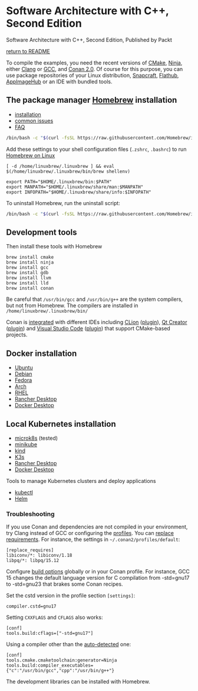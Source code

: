 # Software Architecture with C++, Second Edition

Software Architecture with C++, Second Edition, Published by Packt

[return to README](../README.md#development-environment)

To compile the examples, you need the recent versions of [CMake](https://cmake.org/), [Ninja](https://ninja-build.org/),
either [Clang](https://clang.llvm.org/) or [GCC](https://gcc.gnu.org/), and [Conan 2.0](https://conan.io/).
Of course for this purpose, you can use package repositories of your Linux distribution,
[Snapcraft](https://snapcraft.io/), [Flathub](https://flathub.org/), [AppImageHub](https://www.appimagehub.com/browse)
or an IDE with bundled tools.

## The package manager [Homebrew](https://brew.sh/) installation

- [installation](https://docs.brew.sh/Homebrew-on-Linux)
- [common issues](https://docs.brew.sh/Common-Issues)
- [FAQ](https://docs.brew.sh/FAQ)

```bash
/bin/bash -c "$(curl -fsSL https://raw.githubusercontent.com/Homebrew/install/HEAD/install.sh)"
```

Add these settings to your shell configuration files (`.zshrc`, `.bashrc`) to run [Homebrew on Linux](https://docs.brew.sh/Homebrew-on-Linux)

```
[ -d /home/linuxbrew/.linuxbrew ] && eval $(/home/linuxbrew/.linuxbrew/bin/brew shellenv)

export PATH="$HOME/.linuxbrew/bin:$PATH"
export MANPATH="$HOME/.linuxbrew/share/man:$MANPATH"
export INFOPATH="$HOME/.linuxbrew/share/info:$INFOPATH"
```

To uninstall Homebrew, run the uninstall script:

```bash
/bin/bash -c "$(curl -fsSL https://raw.githubusercontent.com/Homebrew/install/HEAD/uninstall.sh)"
```

## Development tools

Then install these tools with Homebrew

```brew
brew install cmake
brew install ninja
brew install gcc
brew install gdb
brew install llvm
brew install lld
brew install conan
```

Be careful that `/usr/bin/gcc` and `/usr/bin/g++` are the system compilers, but not from Homebrew.
The compilers are installed in `/home/linuxbrew/.linuxbrew/bin/`

Conan is [integrated](https://docs.conan.io/2/integrations.html) with different IDEs including
[CLion](https://docs.conan.io/2/integrations/clion.html) ([plugin](https://www.jetbrains.com/help/clion/conan-plugin.html)),
[Qt Creator](https://doc.qt.io/qtcreator/creator-project-conan.html) ([plugin](https://doc.qt.io/qtcreator/creator-project-conan.html)) and
[Visual Studio Code](https://code.visualstudio.com/docs/cpp/cmake-quickstart) ([plugin](https://marketplace.visualstudio.com/items?itemName=afri-bit.vsconan))
that support CMake-based projects.

## Docker installation

- [Ubuntu](https://docs.docker.com/desktop/setup/install/linux/ubuntu/)
- [Debian](https://docs.docker.com/desktop/setup/install/linux/debian/)
- [Fedora](https://docs.docker.com/desktop/setup/install/linux/fedora/)
- [Arch](https://docs.docker.com/desktop/setup/install/linux/archlinux/)
- [RHEL](https://docs.docker.com/desktop/setup/install/linux/rhel/)
- [Rancher Desktop](https://docs.rancherdesktop.io/getting-started/installation/)
- [Docker Desktop](https://docs.docker.com/desktop/setup/install/linux/)

## Local Kubernetes installation

- [microk8s](https://microk8s.io/docs/getting-started) (tested)
- [minikube](https://minikube.sigs.k8s.io/docs/)
- [kind](https://kind.sigs.k8s.io/docs/user/quick-start/)
- [K3s](https://docs.k3s.io/installation)
- [Rancher Desktop](https://docs.rancherdesktop.io/ui/preferences/kubernetes/)
- [Docker Desktop](https://docs.docker.com/desktop/features/kubernetes/)

Tools to manage Kubernetes clusters and deploy applications

- [kubectl](https://kubernetes.io/docs/tasks/tools/install-kubectl-windows/)
- [Helm](https://helm.sh/docs/intro/install/)

### Troubleshooting

If you use Conan and dependencies are not compiled in your environment, try Clang instead of GCC or
configuring the [profiles](https://docs.conan.io/2/reference/config_files/profiles.html).
You can [replace requirements](https://docs.conan.io/2/reference/config_files/profiles.html).
For instance, the settings in `~/.conan2/profiles/default`:

```text
[replace_requires]
libiconv/*: libiconv/1.18
libpq/*: libpq/15.12
```

Configure [build options](https://docs.conan.io/2/reference/config_files/global_conf.html) globally or in your Conan profile.
For instance, GCC 15 changes the default language version for C compilation from -std=gnu17 to -std=gnu23 that brakes some Conan recipes.

Set the cstd version in the profile section `[settings]`:

```text
compiler.cstd=gnu17
```

Setting `CXXFLAGS` and `CFLAGS` also works:

```text
[conf]
tools.build:cflags=["-std=gnu17"]
```

Using a compiler other than the [auto-detected](https://docs.conan.io/2/reference/tools/cmake/cmaketoolchain.html#conan-cmake-toolchain-conf) one:

```text
[conf]
tools.cmake.cmaketoolchain:generator=Ninja
tools.build:compiler_executables={"c":"/usr/bin/gcc","cpp":"/usr/bin/g++"}
```

The development libraries can be installed with Homebrew.
